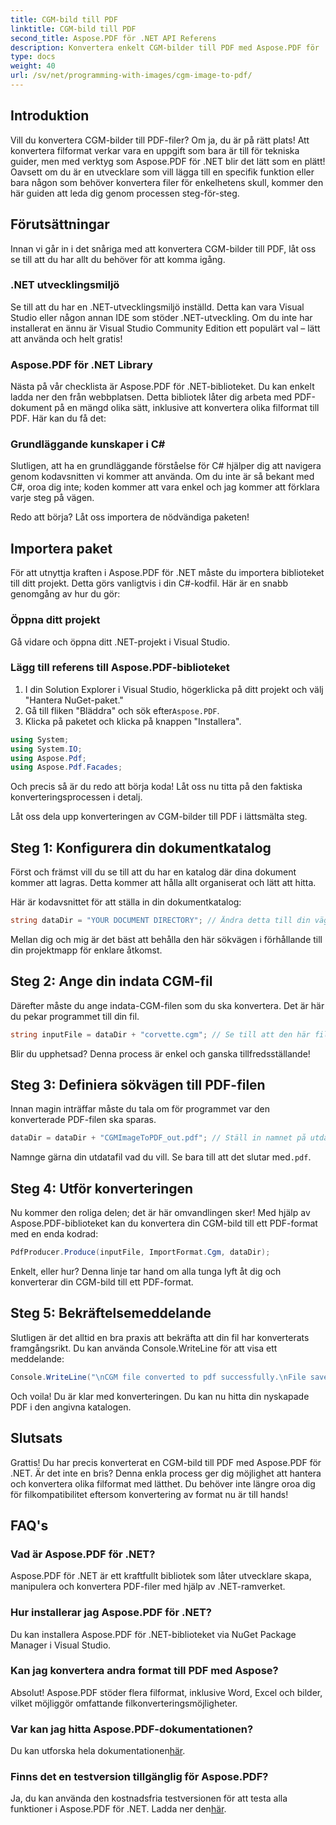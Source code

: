 ```yaml
---
title: CGM-bild till PDF
linktitle: CGM-bild till PDF
second_title: Aspose.PDF för .NET API Referens
description: Konvertera enkelt CGM-bilder till PDF med Aspose.PDF för .NET. Följ den här enkla steg-för-steg-guiden och effektivisera din filkonvertering.
type: docs
weight: 40
url: /sv/net/programming-with-images/cgm-image-to-pdf/
---
```

## Introduktion

Vill du konvertera CGM-bilder till PDF-filer? Om ja, du är på rätt plats! Att konvertera filformat verkar vara en uppgift som bara är till för tekniska guider, men med verktyg som Aspose.PDF för .NET blir det lätt som en plätt! Oavsett om du är en utvecklare som vill lägga till en specifik funktion eller bara någon som behöver konvertera filer för enkelhetens skull, kommer den här guiden att leda dig genom processen steg-för-steg.

## Förutsättningar

Innan vi går in i det snåriga med att konvertera CGM-bilder till PDF, låt oss se till att du har allt du behöver för att komma igång.

### .NET utvecklingsmiljö

Se till att du har en .NET-utvecklingsmiljö inställd. Detta kan vara Visual Studio eller någon annan IDE som stöder .NET-utveckling. Om du inte har installerat en ännu är Visual Studio Community Edition ett populärt val – lätt att använda och helt gratis!

### Aspose.PDF för .NET Library

Nästa på vår checklista är Aspose.PDF för .NET-biblioteket. Du kan enkelt ladda ner den från webbplatsen. Detta bibliotek låter dig arbeta med PDF-dokument på en mängd olika sätt, inklusive att konvertera olika filformat till PDF. Här kan du få det:

### Grundläggande kunskaper i C#

Slutligen, att ha en grundläggande förståelse för C# hjälper dig att navigera genom kodavsnitten vi kommer att använda. Om du inte är så bekant med C#, oroa dig inte; koden kommer att vara enkel och jag kommer att förklara varje steg på vägen.

Redo att börja? Låt oss importera de nödvändiga paketen!

## Importera paket

För att utnyttja kraften i Aspose.PDF för .NET måste du importera biblioteket till ditt projekt. Detta görs vanligtvis i din C#-kodfil. Här är en snabb genomgång av hur du gör:

### Öppna ditt projekt

Gå vidare och öppna ditt .NET-projekt i Visual Studio. 

### Lägg till referens till Aspose.PDF-biblioteket

1. I din Solution Explorer i Visual Studio, högerklicka på ditt projekt och välj "Hantera NuGet-paket."
2.  Gå till fliken "Bläddra" och sök efter`Aspose.PDF`.
3. Klicka på paketet och klicka på knappen "Installera".

```csharp
using System;
using System.IO;
using Aspose.Pdf;
using Aspose.Pdf.Facades;
```

Och precis så är du redo att börja koda! Låt oss nu titta på den faktiska konverteringsprocessen i detalj.

Låt oss dela upp konverteringen av CGM-bilder till PDF i lättsmälta steg.

## Steg 1: Konfigurera din dokumentkatalog

Först och främst vill du se till att du har en katalog där dina dokument kommer att lagras. Detta kommer att hålla allt organiserat och lätt att hitta. 

Här är kodavsnittet för att ställa in din dokumentkatalog:

```csharp
string dataDir = "YOUR DOCUMENT DIRECTORY"; // Ändra detta till din väg
```

Mellan dig och mig är det bäst att behålla den här sökvägen i förhållande till din projektmapp för enklare åtkomst.

## Steg 2: Ange din indata CGM-fil

Därefter måste du ange indata-CGM-filen som du ska konvertera. Det är här du pekar programmet till din fil.

```csharp
string inputFile = dataDir + "corvette.cgm"; // Se till att den här filen finns i din katalog
```

Blir du upphetsad? Denna process är enkel och ganska tillfredsställande!

## Steg 3: Definiera sökvägen till PDF-filen

Innan magin inträffar måste du tala om för programmet var den konverterade PDF-filen ska sparas.

```csharp
dataDir = dataDir + "CGMImageToPDF_out.pdf"; // Ställ in namnet på utdata-PDF-filen
```

 Namnge gärna din utdatafil vad du vill. Se bara till att det slutar med`.pdf`.

## Steg 4: Utför konverteringen

Nu kommer den roliga delen; det är här omvandlingen sker! Med hjälp av Aspose.PDF-biblioteket kan du konvertera din CGM-bild till ett PDF-format med en enda kodrad:

```csharp
PdfProducer.Produce(inputFile, ImportFormat.Cgm, dataDir);
```

Enkelt, eller hur? Denna linje tar hand om alla tunga lyft åt dig och konverterar din CGM-bild till ett PDF-format.

## Steg 5: Bekräftelsemeddelande

Slutligen är det alltid en bra praxis att bekräfta att din fil har konverterats framgångsrikt. Du kan använda Console.WriteLine för att visa ett meddelande:

```csharp
Console.WriteLine("\nCGM file converted to pdf successfully.\nFile saved at " + dataDir);
```

Och voila! Du är klar med konverteringen. Du kan nu hitta din nyskapade PDF i den angivna katalogen.

## Slutsats

Grattis! Du har precis konverterat en CGM-bild till PDF med Aspose.PDF för .NET. Är det inte en bris? Denna enkla process ger dig möjlighet att hantera och konvertera olika filformat med lätthet. Du behöver inte längre oroa dig för filkompatibilitet eftersom konvertering av format nu är till hands!

## FAQ's

### Vad är Aspose.PDF för .NET?  
Aspose.PDF för .NET är ett kraftfullt bibliotek som låter utvecklare skapa, manipulera och konvertera PDF-filer med hjälp av .NET-ramverket.

### Hur installerar jag Aspose.PDF för .NET?  
Du kan installera Aspose.PDF för .NET-biblioteket via NuGet Package Manager i Visual Studio.

### Kan jag konvertera andra format till PDF med Aspose?  
Absolut! Aspose.PDF stöder flera filformat, inklusive Word, Excel och bilder, vilket möjliggör omfattande filkonverteringsmöjligheter.

### Var kan jag hitta Aspose.PDF-dokumentationen?  
 Du kan utforska hela dokumentationen[här](https://reference.aspose.com/pdf/net/).

### Finns det en testversion tillgänglig för Aspose.PDF?  
 Ja, du kan använda den kostnadsfria testversionen för att testa alla funktioner i Aspose.PDF för .NET. Ladda ner den[här](https://releases.aspose.com/).